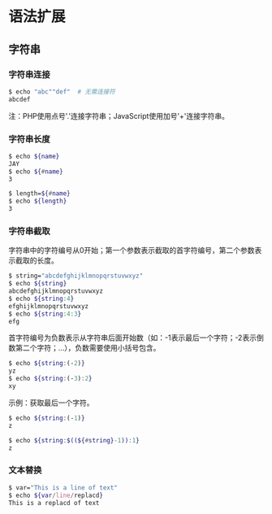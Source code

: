 # 语法扩展

## 字符串

### 字符串连接

```bash
$ echo "abc""def"  # 无需连接符
abcdef
```

注：PHP使用点号'.'连接字符串；JavaScript使用加号'+'连接字符串。


### 字符串长度

```bash
$ echo ${name}
JAY
$ echo ${#name}
3
```
```bash
$ length=${#name}
$ echo ${length}
3
```


### 字符串截取

字符串中的字符编号从0开始；第一个参数表示截取的首字符编号，第二个参数表示截取的长度。

```bash
$ string="abcdefghijklmnopqrstuvwxyz"
$ echo ${string}
abcdefghijklmnopqrstuvwxyz
$ echo ${string:4}
efghijklmnopqrstuvwxyz
$ echo ${string:4:3}
efg
```

首字符编号为负数表示从字符串后面开始数（如：-1表示最后一个字符；-2表示倒数第二个字符；...），负数需要使用小括号包含。

```bash
$ echo ${string:(-2)}
yz
$ echo ${string:(-3):2}
xy
```

示例：获取最后一个字符。

```bash
$ echo ${string:(-1)}
z
```
```bash
$ echo ${string:$((${#string}-1)):1}
z
```


### 文本替换

```bash
$ var="This is a line of text"
$ echo ${var/line/replacd}
This is a replacd of text
```






